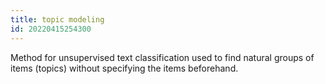 ```yaml
---
title: topic modeling
id: 20220415254300
---
```


Method for unsupervised text classification used to find natural groups of items (topics) without specifying the items beforehand.
